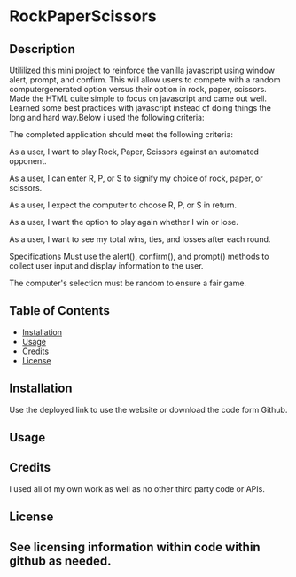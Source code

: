 # RockPaperScissors


## Description

Utililized this mini project to reinforce the vanilla javascript using window alert, prompt, and confirm. This will allow users to compete with a random computergenerated option versus their option in rock, paper, scissors. Made the HTML quite simple to focus on javascript and came out well. Learned some best practices with javascript instead of doing things the long and hard way.Below i used the following criteria:

The completed application should meet the following criteria:

As a user, I want to play Rock, Paper, Scissors against an automated opponent.

As a user, I can enter R, P, or S to signify my choice of rock, paper, or scissors.

As a user, I expect the computer to choose R, P, or S in return.

As a user, I want the option to play again whether I win or lose.

As a user, I want to see my total wins, ties, and losses after each round.

Specifications
Must use the alert(), confirm(), and prompt() methods to collect user input and display information to the user.

The computer's selection must be random to ensure a fair game.


## Table of Contents

- [Installation](#installation)
- [Usage](#usage)
- [Credits](#credits)
- [License](#license)

## Installation

Use the deployed link to use the website or download the code form Github.

## Usage



## Credits

I used all of my own work as well as no other third party code or APIs.

## License

See licensing information within code within github as needed.
---